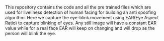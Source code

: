 This repository contains the code and all the pre trained files which are used for liveliness detection of human facing for building an anti spoofing algorithm. Here we capture the eye-blink movement using EAR(Eye Aspect Ratio) to capture blinking of eyes. Any still image will have a constant EAR value while for a real face EAR will keep on changing and will drop as the person will blink the eye. 
